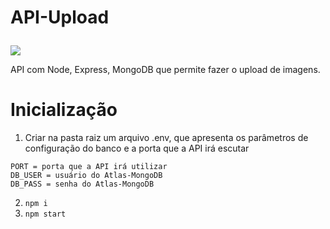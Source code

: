# API-Upload <p align="center">
<img src="http://img.shields.io/static/v1?label=STATUS&message=EM%20DESENVOLVIMENTO&color=GREEN&style=for-the-badge"/>
</p>

API com Node, Express, MongoDB que permite fazer o upload de imagens.

# Inicialização

1. Criar na pasta raiz um arquivo .env, que apresenta os parâmetros de configuração do banco e a porta que a API irá escutar

```
PORT = porta que a API irá utilizar
DB_USER = usuário do Atlas-MongoDB
DB_PASS = senha do Atlas-MongoDB 
```
2. ```npm i```
3. ```npm start```
